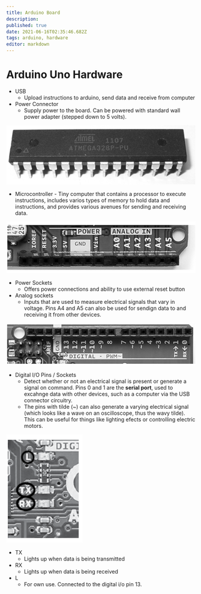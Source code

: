 ```yaml
---
title: Arduino Board
description: 
published: true
date: 2021-06-16T02:35:46.682Z
tags: arduino, hardware
editor: markdown
---
```


# Arduino Uno Hardware
* USB
	* Upload instructions to arduino, send data and receive from computer
* Power Connector
	* Supply power to the board. Can be powered with standard wall power adapter (stepped down to 5 volts).
  
![microcontroller.png](/microcontroller.png)
* Microcontroller - Tiny computer that contains a processor to execute instructions, includes varios types of memory to hold data and instructions, and provides various avenues for sending and receiving data.

![poweranalogsockets.png](/poweranalogsockets.png)
* Power Sockets
	* Offers power connections and ability to use external reset button
* Analog sockets
	* Inputs that are used to measure electrical signals that vary in voltage. Pins A4 and A5 can also be used for sendign data to and receiving it from other devices. 

![digital_sockets.png](/digital_sockets.png)
* Digital I/O Pins / Sockets
	* Detect whether or not an electrical signal is present or generate a signal on command. Pins 0 and 1 are the **serial port**, used to excahnge data with other devices, such as a computer via the USB connector circuitry. 
  * The pins with tilde (~) can also generate a varying electrical signal (which looks like a wave on an oscilloscope, thus the wavy tilde). This can be useful for things like lighting efects or controlling electric motors.
  
![leds.png](/leds.png)
* TX
	* Lights up when data is being transmitted
* RX
	* Lights up when data is being received
* L 
	* For own use. Connected to the digital i/o pin 13. 